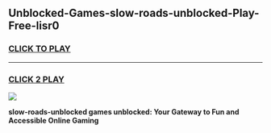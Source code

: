 
## Unblocked-Games-slow-roads-unblocked-Play-Free-lisr0
<h3>
<a href="https://premium76.site?title=slow-roads-unblocked&ref=15A">CLICK TO PLAY</a></h3>
<hr>

<h3>
<a href="https://premium76.site?title=slow-roads-unblocked&ref=15A">CLICK 2 PLAY</a>
  
</h3>

<a href="https://premium76.site?title=slow-roads-unblocked&ref=15A"><img src="https://clearcache.store/games.png"></a>


**slow-roads-unblocked games unblocked: Your Gateway to Fun and Accessible Online Gaming**
